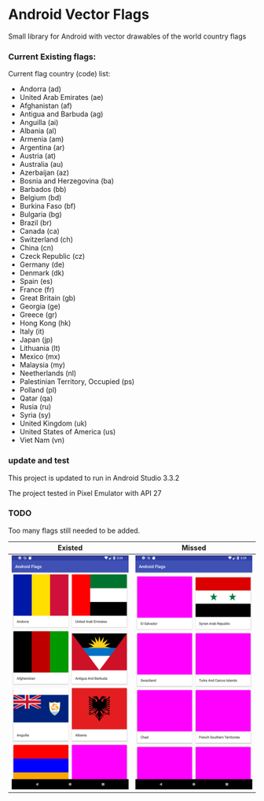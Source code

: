# Android Vector Flags

Small library for Android with vector drawables of the world country flags

### Current Existing flags:

Current flag country (code) list:
 * Andorra (ad)
 * United Arab Emirates (ae)
 * Afghanistan (af)
 * Antigua and Barbuda (ag)
 * Anguilla (ai)
 * Albania (al)
 * Armenia (am)
 * Argentina (ar)
 * Austria (at)
 * Australia (au)
 * Azerbaijan (az)
 * Bosnia and Herzegovina (ba)
 * Barbados (bb)
 * Belgium (bd)
 * Burkina Faso (bf)
 * Bulgaria (bg)
 * Brazil (br)
 * Canada (ca)
 * Switzerland (ch)
 * China (cn)
 * Czeck Republic (cz)
 * Germany (de)
 * Denmark (dk)
 * Spain (es)
 * France (fr)
 * Great Britain (gb)
 * Georgia (ge)
 * Greece (gr)
 * Hong Kong (hk)
 * Italy (it)
 * Japan (jp)
 * Lithuania (lt)
 * Mexico (mx)
 * Malaysia (my)
 * Neetherlands (nl)
 * Palestinian Territory, Occupied (ps)
 * Polland (pl)
 * Qatar (qa)
 * Rusia (ru)
 * Syria (sy)
 * United Kingdom (uk)
 * United States of America (us)
 * Viet Nam (vn)

### update and test
This project is updated to run in Android Studio 3.3.2 

The project tested in Pixel Emulator with API 27


### TODO
Too many flags still needed to be added.




| Existed                   | Missed                    |
|---------------------------|---------------------------|
|<img src="01.png" width="250" /> |<img src="02.png" width="250" />|





